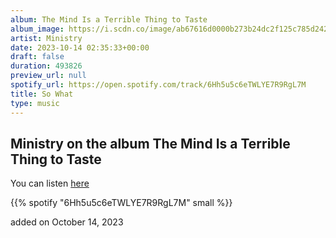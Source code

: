 ```yaml
---
album: The Mind Is a Terrible Thing to Taste
album_image: https://i.scdn.co/image/ab67616d0000b273b24dc2f125c785d242029041
artist: Ministry
date: 2023-10-14 02:35:33+00:00
draft: false
duration: 493826
preview_url: null
spotify_url: https://open.spotify.com/track/6Hh5u5c6eTWLYE7R9RgL7M
title: So What
type: music
---
```



## Ministry on the album The Mind Is a Terrible Thing to Taste

You can listen [here](https://open.spotify.com/track/6Hh5u5c6eTWLYE7R9RgL7M)

{{% spotify "6Hh5u5c6eTWLYE7R9RgL7M" small %}}

added on October 14, 2023